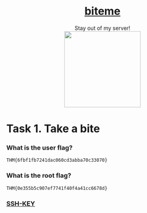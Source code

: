 # <div align="center">[biteme](https://tryhackme.com/r/room/biteme)</div>
<div align="center">Stay out of my server!</div>
<div align="center">
<img src="https://github.com/user-attachments/assets/f2ba38ee-f025-439a-bae3-ba631a0365a0" height="200"></img>
</div>

# Task 1. Take a bite
### What is the user flag?
```
THM{6fbf1fb7241dac060cd3abba70c33070}
```
### What is the root flag?
```
THM{0e355b5c907ef7741f40f4a41cc6678d}
```
### [SSH-KEY]()
